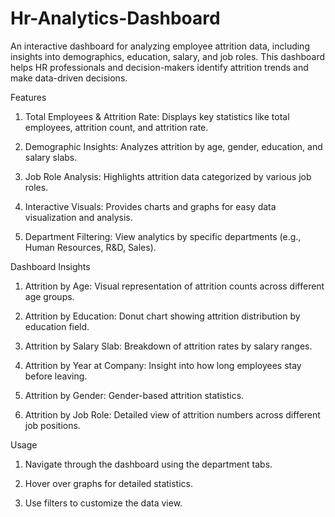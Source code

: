 ﻿# Hr-Analytics-Dashboard
An interactive dashboard for analyzing employee attrition data, including insights into demographics, education, salary, and job roles. This dashboard helps HR professionals and decision-makers identify attrition trends and make data-driven decisions.

Features

1. Total Employees & Attrition Rate: Displays key statistics like total employees, attrition count, and attrition rate.

2. Demographic Insights: Analyzes attrition by age, gender, education, and salary slabs.

3. Job Role Analysis: Highlights attrition data categorized by various job roles.

4. Interactive Visuals: Provides charts and graphs for easy data visualization and analysis.

5. Department Filtering: View analytics by specific departments (e.g., Human Resources, R&D, Sales).

Dashboard Insights

1. Attrition by Age: Visual representation of attrition counts across different age groups.

2. Attrition by Education: Donut chart showing attrition distribution by education field.

3. Attrition by Salary Slab: Breakdown of attrition rates by salary ranges.

4. Attrition by Year at Company: Insight into how long employees stay before leaving.

5. Attrition by Gender: Gender-based attrition statistics.

6. Attrition by Job Role: Detailed view of attrition numbers across different job positions.

Usage

1. Navigate through the dashboard using the department tabs.

2. Hover over graphs for detailed statistics.

3. Use filters to customize the data view.
